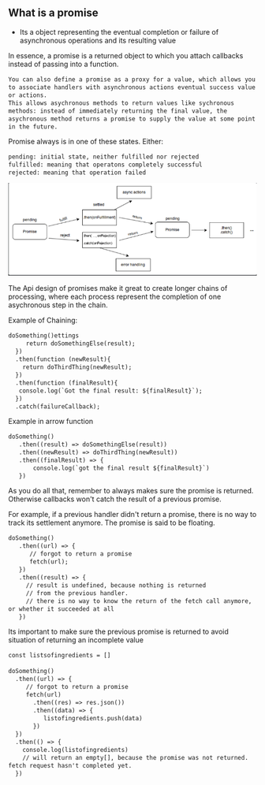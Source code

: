 ## What is a promise
 - Its a object representing the eventual completion or failure of asynchronous operations and its resulting value

  In essence, a promise is a returned object to which you attach callbacks instead of passing into a function. 


 
    You can also define a promise as a proxy for a value, which allows you to associate handlers with asynchronous actions eventual success value or actions. 
    This allows asychronous methods to return values like sychronous methods: instead of immediately returning the final value, the 
    asychronous method returns a promise to supply the value at some point in the future.


Promise always is in one of these states. Either:

    pending: initial state, neither fulfilled nor rejected
    fulfilled: meaning that operatons completely successful
    rejected: meaning that operation failed

  ![picture showing the process of promise states](https://github.com/kihuni/Javascript_back-end/blob/main/Screenshot%20from%202023-08-16%2002-31-19.png)
              
 The Api design of promises make it great to create longer chains of processing, where each process represent the completion of one asychronous step in the chain.
 
 Example of Chaining:

 ```
 doSomething()ettings
      return doSomethingElse(result);
   })
   .then(function (newResult){
     return doThirdThing(newResult);
   })
   .then(function (finalResult){
    console.log(`Got the final result: ${finalResult}`);
   })
   .catch(failureCallback);
 
 ```
 Example in arrow function
 ```
 doSomething()
    .then((result) => doSomethingElse(result))
    .then((newResult) => doThirdThing(newResult))
    .then((finalResult) => {
        console.log(`got the final result ${finalResult}`)
    })
 ```
 As you do all that, remember to always makes sure the promise is returned. Otherwise callbacks won't catch the result of a previous promise.

 For example, if a previous handler didn't return a promise, there is no way to track its settlement anymore. The promise is said to be floating.

```
doSomething()
   .then((url) => {
      // forgot to return a promise
      fetch(url);
   })
   .then((result) => {
     // result is undefined, because nothing is returned
     // from the previous handler.
     // there is no way to know the return of the fetch call anymore, or whether it succeeded at all
   })
```
Its important to make sure the previous promise is returned to avoid situation of returning an incomplete value

```
const listsofingredients = []

doSomething()
  .then((url) => {
     // forgot to return a promise
     fetch(url)
       .then((res) => res.json())
       .then((data) => {
          listofingredients.push(data)
       })
  })
  .then(() => {
    console.log(listofingredients)
    // will return an empty[], because the promise was not returned. fetch request hasn't completed yet.
  })
```
